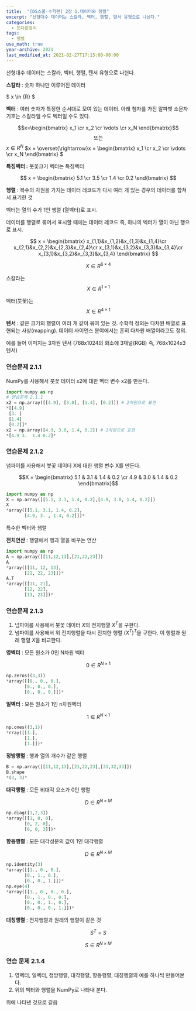 ```yaml
---
title:  "[DS스쿨-수학편] 2장 1.데이터와 행렬"
excerpt: "선형대수 데이터는 스칼라, 벡터, 행렬, 텐서 유형으로 나뉜다."
categories:
  - 또다른정리
tags:
  - 행렬
use_math: true
year-archive: 2021
last_modified_at: 2021-02-27T17:15:00-00:00
---
```


선형대수 데이터는 스칼라, 벡터, 행렬, 텐서 유형으로 나뉜다.

**스칼라**  : 숫자 하나만 이루어진 데이터

$
x \in {R}
$

**벡터** :  여러 숫자가 특정한 순서대로 모여 있는 데이터. 아래 첨자를 가진 알파벳 소문자 기호는 스칼라일 수도 벡터일 수도 있다.

$$x=\begin{bmatrix}
    x_1 \cr
    x_2 \cr
    \vdots \cr
    x_N \end{bmatrix}$$
$$\text{또는}$$
$x \in {R^N}$
$x = \overset{\rightarrow}x =
\begin{bmatrix}
    x_1 \cr
    x_2 \cr
    \vdots \cr
    x_N
\end{bmatrix}
$

**특징벡터 :** 붓꽃크기 벡터는 특징벡터

$$
x =
\begin{bmatrix}
    5.1 \cr
    3.5 \cr
    1.4 \cr
    0.2
\end{bmatrix}
$$

**행렬** : 복수의 차원을 가지는 데이터 레코드가 다시 여러 개 있는 경우의 데이터를 합쳐서 표기한 것

벡터는 열의 수가 1인 행렬 (열벡터)로 표시.

데이터를 행렬로 묶어서 표시할 때에는 데이터 레코드 즉, 하나의 벡터가 열이 아닌 행으로 표시.

$$
x = \begin{bmatrix}
  x_{1,1}&x_{1,2}&x_{1,3}&x_{1,4}\cr
  x_{2,1}&x_{2,2}&x_{2,3}&x_{2,4}\cr x_{3,1}&x_{3,2}&x_{3,3}&x_{3,4}\cr x_{3,1}&x_{3,2}&x_{3,3}&x_{3,4}
  \end{bmatrix}
$$

$$
X \in R^{6\times4}
$$


스칼라는
$$
X \in R^{1\times1}
$$


벡터(붓꽃)는
$$
X \in R^{4\times1}
$$

**텐서** : 같은 크기의 행렬이 여러 개 같이 묶여 있는 것. 수학적 정의는 다차원 배열로 표현되는 사상(mapping). 데이터 사이언스 분야에서는 흔히 다차원 배열이라고도 정의.

예를 들어 이미지는 3차원 텐서 (768x1024의 화소에 3채널(RGB) 즉, 768x1024x3 텐서)

### 연습문제 2.1.1

NumPy를 사용해서 붓꽃 데이터 x2에 대한 벡터 변수 x2를 만든다.

```python
import numpy as np
# 연습문제 2.1.1
x2 = np.array([[4.9], [3.0], [1.4], [0.2]]) # 2차원으로 표현
*[[4.9]
 [3. ]
 [1.4]
 [0.2]]*
x2 = np.array([4.9, 3.0, 1.4, 0.2]) # 1차원으로 표현
*[4.9 3.  1.4 0.2]*
```

### 연습문제 2.1.2

넘파이를 사용해서 붓꽃 데이터 X에 대한 행렬 변수 X를 만든다.

$$X =
\begin{bmatrix}
    5.1 & 3.1 & 1.4 & 0.2 \cr
    4.9 & 3.0 & 1.4 & 0.2
\end{bmatrix}$$

```python
import numpy as np
X = np.array([[5.1, 3.1, 1.4, 0.2],[4.9, 3.0, 1.4, 0.2]])
X
*array([[5.1, 3.1, 1.4, 0.2],
       [4.9, 3. , 1.4, 0.2]])*
```

특수한 벡터와 행렬

**전치연산** : 행렬에서 행과 열을 바꾸는 연산

```python
import numpy as np
A = np.array([[11,12,13],[21,22,23]])
A
*array([[11, 12, 13],
       [21, 22, 23]])*
A.T
*array([[11, 21],
       [12, 22],
       [13, 23]])*
```

### 연습문제 2.1.3

1. 넘파이를 사용해서 붓꽃 데이터 $X$의 전치행열 $X^T$을 구한다.
2. 넘파이를 사용해서 위 전치행렬을 다시 전치한 행렬 $(X^T)^T$을 구한다. 이 행렬과 원래 행렬 $X$을 비교한다.



**영벡터** : 모든 원소가 0인 N차원 벡터

$$
0 \in R^{N\times1}
$$

```python
np.zeros((3,3))
*array([[0., 0., 0.],
       [0., 0., 0.],
       [0., 0., 0.]])*
```

**일벡터** : 모든 원소가 1인 n차원벡터

$$
1 \in R^{N\times1}
$$

```python
np.ones((3,1))
*rray([[1.],
       [1.],
       [1.]])*
```

**정방행렬** : 행과 열의 개수가 같은 행렬

```python
B = np.array([[11,12,13],[21,22,23],[31,32,33]])
B.shape
*(3, 3)*
```

**대각행렬** : 모든 비대각 요소가 0인 행렬

$$
D \in R^{N \times M}
$$

```python
np.diag([1,2,3])
*array([[1, 0, 0],
       [0, 2, 0],
       [0, 0, 3]])*
```

**항등행렬** : 모든 대각성분의 값이 1인 대각행렬

$$
D \in R^{N \times M}
$$

```python
np.identity(3)
*array([[1., 0., 0.],
       [0., 1., 0.],
       [0., 0., 1.]])*
np.eye(4)
*array([[1., 0., 0., 0.],
       [0., 1., 0., 0.],
       [0., 0., 1., 0.],
       [0., 0., 0., 1.]])*
```

**대칭행렬** :  전치행렬과 원래의 행렬이 같은 것

$$
S^T=S
$$

$$
S \in R^{N \times M}
$$

### 연습 문제 2.1.4

1. 영벡터, 일벡터, 정방행렬, 대각행렬, 항등행렬, 대칭행렬의 예를 하나씩 만들어본다.
2. 위의 벡터와 행렬을 NumPy로 나타내 본다.

위에 나타낸 것으로 갈음
